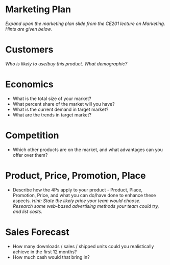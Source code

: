 # Marketing Plan

*Expand upon the marketing plan slide from the CE201 lecture on Marketing.  Hints are given below.*


# Customers

*Who is likely to use/buy this product.  What demographic?*

# Economics
* What is the total size of your market?
* What percent share of the market will you have?
* What is the current demand in target market?
* What are the trends in target market?

# Competition
* Which other products are on the market, and what advantages can you offer over them?


# Product, Price, Promotion, Place
* Describe how the 4Ps apply to your product - Product, Place, Promotion, Price, and what you can do/have done to enhance these aspects.
*Hint: State the likely price your team would choose.*  
*Research some web-based advertising methods your team could try, and list costs.*

# Sales Forecast
* How many downloads / sales / shipped units could you realistically achieve in the first 12 months?  
* How much cash would that bring in?

